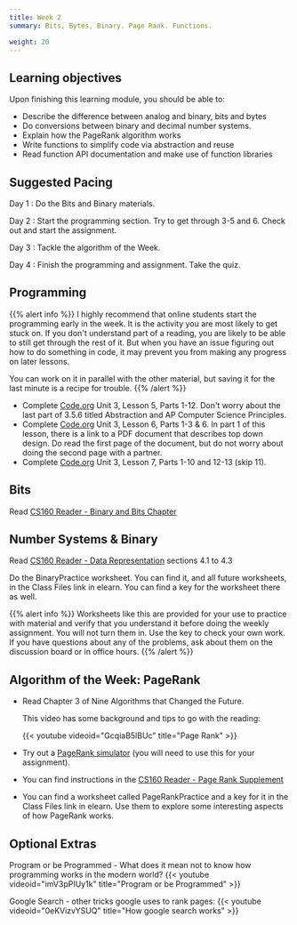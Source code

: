 ```yaml
---
title: Week 2
summary: Bits, Bytes, Binary. Page Rank. Functions.

weight: 20
---
```


## Learning objectives

Upon finishing this learning module, you should be able to:

* Describe the difference between analog and binary, bits and bytes
* Do conversions between binary and decimal number systems.
* Explain how the PageRank algorithm works
* Write functions to simplify code via abstraction and reuse
* Read function API documentation and make use of function libraries

## Suggested Pacing

Day 1
: Do the Bits and Binary materials.

Day 2
: Start the programming section. Try to get through 3-5 and 6. Check out and start the assignment.

Day 3
: Tackle the algorithm of the Week.

Day 4
: Finish the programming and assignment. Take the quiz.

## Programming

{{% alert info %}}
I highly recommend that online students start the programming early in the week.
It is the activity you are most likely to get stuck on. If you don't understand
part of a reading, you are likely to be able to still get through the rest of it.
But when you have an issue figuring out how to do something in code, it may
prevent you from making any progress on later lessons.

You can work on it in parallel with the other material, but saving it for the last
minute is a recipe for trouble.
{{% /alert %}}

* Complete [Code.org](https://studio.code.org/home) Unit 3, Lesson 5, Parts 1-12. Don't worry about
the last part of 3.5.6 titled Abstraction and AP Computer Science Principles.
* Complete [Code.org](https://studio.code.org/home) Unit 3, Lesson 6, Parts 1-3 & 6. In part 1 of
this lesson, there is a link to a PDF document that describes top down design. Do read the first page
of the document, but do not worry about doing the second page with a partner.
* Complete [Code.org](https://studio.code.org/home) Unit 3, Lesson 7, Parts 1-10 and 12-13 (skip 11).

## Bits

Read [CS160 Reader - Binary and Bits Chapter](http://computerscience.chemeketa.edu/cs160Reader/Binary/index.html)

## Number Systems & Binary

Read [CS160 Reader - Data Representation](http://computerscience.chemeketa.edu/cs160Reader/DataRepresentation/index.html) sections 4.1 to 4.3

Do the BinaryPractice worksheet. You can find it, and all future worksheets, in the Class Files link
in elearn. You can find a key for the worksheet there as well.

{{% alert info %}}
Worksheets like this are provided for your use to practice with material and verify that you
understand it before doing the weekly assignment. You will not turn them in. Use the key
to check your own work. If you have questions about any of the problems, ask about them on
the discussion board or in office hours.
{{% /alert %}}

## Algorithm of the Week: PageRank

* Read Chapter 3 of Nine Algorithms that Changed the Future.

    This video has some background and tips to go with the reading:

    {{< youtube videoid="GcqiaB5lBUc" title="Page Rank" >}}

* Try out a [PageRank simulator](http://computerscience.chemeketa.edu/cs160Reader/_static/pageRankApp/index.html)
(you will need to use this for your assignment).  
* You can find instructions in the [CS160 Reader - Page Rank Supplement](http://computerscience.chemeketa.edu/cs160Reader/NineAlgorithms/PageRank.html)
* You can find a worksheet called PageRankPractice and a key for it in the Class Files link
in elearn. Use them to explore some interesting aspects of how PageRank works.

## Optional Extras

Program or be Programmed - What does it mean not to know how programming works in the modern world?
{{< youtube videoid="imV3pPIUy1k" title="Program or be Programmed" >}}

Google Search - other tricks google uses to rank pages:
{{< youtube videoid="0eKVizvYSUQ" title="How google search works" >}}
